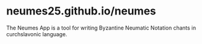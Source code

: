 # neumes25.github.io/neumes
The Neumes App is a tool for writing Byzantine Neumatic Notation chants in curchslavonic language.
